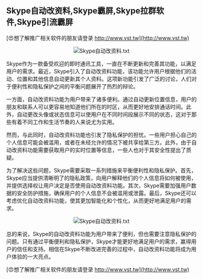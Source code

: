 ## **Skype自动改资料,Skype霸屏,Skype拉群软件,Skype引流霸屏**

[😍想了解推广相关软件的朋友请登录 http://www.vst.tw](http://www.vst.tw)

 <center><img src="https://vst.tw/MP4/tuiguang/png/0.png" alt="Skype自动改资料.txt"></center>

Skype作为一款备受欢迎的即时通讯工具，一直在不断更新和完善其功能，以满足用户的需求。最近，Skype引入了自动改资料功能，该功能允许用户根据他们的活动、位置和其他信息自动更新其个人资料。这项新功能引发了广泛的讨论，人们对于便利性和隐私保护之间的平衡问题展开了热烈的辩论。

一方面，自动改资料功能为用户带来了诸多便利。通过自动更新位置信息，用户的朋友和联系人可以更容易地知道他们所在的时区，从而更好地安排通话时间。此外，自动更改头像或状态信息可以使用户在不同时间段展示不同的状态，这对于那些有着不同工作和生活节奏的人来说尤为实用。

然而，与此同时，自动改资料功能也引发了隐私保护的担忧。一些用户担心自己的个人信息可能会被滥用，或者在未经允许的情况下被共享给第三方。此外，由于自动改资料功能需要获取用户的实时位置等信息，一些人也对于其安全性提出了质疑。

为了解决这些问题，Skype需要采取一系列措施来平衡便利性和隐私保护。首先，Skype应当提供清晰明了的隐私政策，向用户解释他们的个人信息将如何被使用，并提供选择权让用户决定是否使用自动改资料功能。其次，Skype需要加强用户数据的安全防护措施，确保用户的个人信息不会被滥用或泄露。最后，Skype还可以考虑优化自动改资料功能，使其更加智能化和个性化，从而更好地满足用户的需求。

 <center><img src="https://vst.tw/MP4/tuiguang/png/8.png" alt="Skype自动改资料.txt"></center>

总的来说，Skype的自动改资料功能为用户带来了便利，但也需要注意隐私保护的问题。只有通过平衡便利和隐私保护，Skype才能更好地满足用户的需求，赢得用户的信任和支持。相信在Skype不断改进完善的过程中，自动改资料功能将成为用户体验的一大亮点。

[😍想了解推广相关软件的朋友请登录 http://www.vst.tw](http://www.vst.tw)



